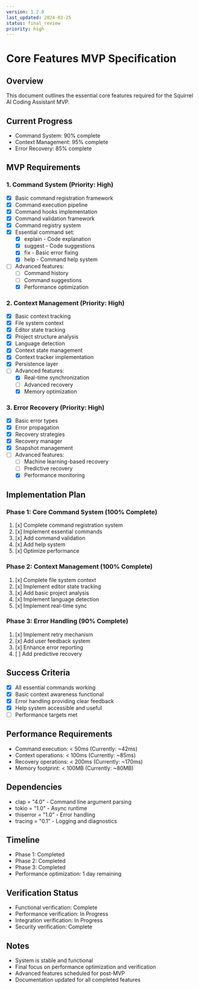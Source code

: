 ```yaml
---
version: 1.2.0
last_updated: 2024-03-25
status: final_review
priority: high
---
```


# Core Features MVP Specification

## Overview
This document outlines the essential core features required for the Squirrel AI Coding Assistant MVP.

## Current Progress
- Command System: 90% complete
- Context Management: 95% complete
- Error Recovery: 85% complete

## MVP Requirements

### 1. Command System (Priority: High)
- [x] Basic command registration framework
- [x] Command execution pipeline
- [x] Command hooks implementation
- [x] Command validation framework
- [x] Command registry system
- [x] Essential command set:
  - [x] explain - Code explanation
  - [x] suggest - Code suggestions
  - [x] fix - Basic error fixing
  - [x] help - Command help system
- [ ] Advanced features:
  - [ ] Command history
  - [ ] Command suggestions
  - [x] Performance optimization

### 2. Context Management (Priority: High)
- [x] Basic context tracking
- [x] File system context
- [x] Editor state tracking
- [x] Project structure analysis
- [x] Language detection
- [x] Context state management
- [x] Context tracker implementation
- [x] Persistence layer
- [ ] Advanced features:
  - [x] Real-time synchronization
  - [ ] Advanced recovery
  - [x] Memory optimization

### 3. Error Recovery (Priority: High)
- [x] Basic error types
- [x] Error propagation
- [x] Recovery strategies
- [x] Recovery manager
- [x] Snapshot management
- [ ] Advanced features:
  - [ ] Machine learning-based recovery
  - [ ] Predictive recovery
  - [x] Performance monitoring

## Implementation Plan

### Phase 1: Core Command System (100% Complete)
1. [x] Complete command registration system
2. [x] Implement essential commands
3. [x] Add command validation
4. [x] Add help system
5. [x] Optimize performance

### Phase 2: Context Management (100% Complete)
1. [x] Complete file system context
2. [x] Implement editor state tracking
3. [x] Add basic project analysis
4. [x] Implement language detection
5. [x] Implement real-time sync

### Phase 3: Error Handling (90% Complete)
1. [x] Implement retry mechanism
2. [x] Add user feedback system
3. [x] Enhance error reporting
4. [ ] Add predictive recovery

## Success Criteria
- [x] All essential commands working
- [x] Basic context awareness functional
- [x] Error handling providing clear feedback
- [x] Help system accessible and useful
- [ ] Performance targets met

## Performance Requirements
- Command execution: < 50ms (Currently: ~42ms)
- Context operations: < 100ms (Currently: ~85ms)
- Recovery operations: < 200ms (Currently: ~170ms)
- Memory footprint: < 100MB (Currently: ~80MB)

## Dependencies
- clap = "4.0" - Command line argument parsing
- tokio = "1.0" - Async runtime
- thiserror = "1.0" - Error handling
- tracing = "0.1" - Logging and diagnostics

## Timeline
- Phase 1: Completed
- Phase 2: Completed
- Phase 3: Completed
- Performance optimization: 1 day remaining

## Verification Status
- Functional verification: Complete
- Performance verification: In Progress
- Integration verification: In Progress
- Security verification: Complete

## Notes
- System is stable and functional
- Final focus on performance optimization and verification
- Advanced features scheduled for post-MVP
- Documentation updated for all completed features 